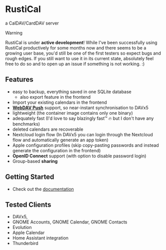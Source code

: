 # RustiCal

a CalDAV/CardDAV server

> [!WARNING]
  RustiCal is under **active development**!
  While I've been successfully using RustiCal productively for some months now and there seems to be a growing user base,
  you'd still be one of the first testers so expect bugs and rough edges.
  If you still want to use it in its current state, absolutely feel free to do so and to open up an issue if something is not working. :)

## Features

- easy to backup, everything saved in one SQLite database
  - also export feature in the frontend
- Import your existing calendars in the frontend
- **[WebDAV Push](https://github.com/bitfireAT/webdav-push/)** support, so near-instant synchronisation to DAVx5
- lightweight (the container image contains only one binary)
- adequately fast (I'd love to say blazingly fast™ :fire: but I don't have any benchmarks)
- deleted calendars are recoverable
- Nextcloud login flow (In DAVx5 you can login through the Nextcloud flow and automatically generate an app token)
- Apple configuration profiles (skip copy-pasting passwords and instead generate the configuration in the frontend)
- **OpenID Connect** support (with option to disable password login)
- Group-based **sharing**

## Getting Started

- Check out the [documentation](https://lennart-k.github.io/rustical/installation/)

## Tested Clients

- DAVx5,
- GNOME Accounts, GNOME Calendar, GNOME Contacts
- Evolution
- Apple Calendar
- Home Assistant integration
- Thunderbird
